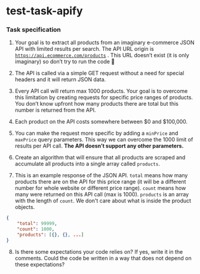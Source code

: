 # test-task-apify
### Task specification

1. Your goal is to extract all products from an imaginary e-commerce JSON API with limited results per search. The API URL origin is [`https://api.ecommerce.com/products`](https://api.ecommerce.com/products) . This URL doesn’t exist (it is only imaginary) so don’t try to run the code 🙂

2. The API is called via a simple GET request without a need for special headers and it will return JSON data.

3. Every API call will return max 1000 products. Your goal is to overcome this limitation by creating requests for specific price ranges of products. You don’t know upfront how many products there are total but this number is returned from the API.

4. Each product on the API costs somewhere between $0 and $100,000. 

5. You can make the request more specific by adding a `minPrice` and `maxPrice` query parameters. This way we can overcome the 1000 limit of results per API call. **The API doesn’t support any other parameters.**

6. Create an algorithm that will ensure that all products are scraped and accumulate all products into a single array called `products`.

7. This is an example response of the JSON API. `total` means how many products there are on the API for this price range (it will be a different number for whole website or different price range). `count` means how many were returned on this API call (max is 1000). `products` is an array with the length of `count`. We don't care about what is inside the product objects.

```json
{
    "total": 99999,
    "count": 1000,
    "products": [{}, {}, ...]
}
```

8. Is there some expectations your code relies on? If yes, write it in the comments. Could the code be written in a way that does not depend on these expectations?